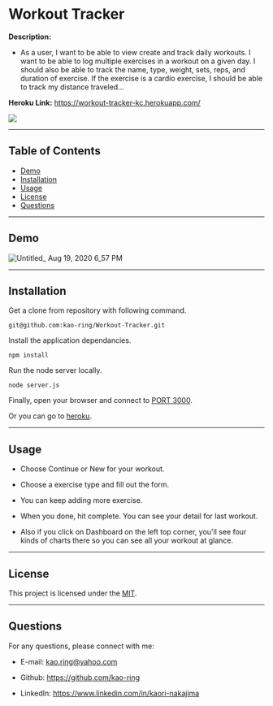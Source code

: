# Workout Tracker

**Description:**

- As a user, I want to be able to view create and track daily workouts. I want to be able to log multiple exercises in a workout on a given day. I should also be able to track the name, type, weight, sets, reps, and duration of exercise. If the exercise is a cardio exercise, I should be able to track my distance traveled...

**Heroku Link:** https://workout-tracker-kc.herokuapp.com/

![](https://img.shields.io/github/license/kao-ring/Workout-Tracker?style=plastic&logo=appveyor)

---

## Table of Contents

- [Demo](#demo)
- [Installation](#installation)
- [Usage](#usage)
- [License](#license)
- [Questions](#questions)

---

## Demo

![Untitled_ Aug 19, 2020 6_57 PM](https://user-images.githubusercontent.com/66850293/90698278-546d5800-e24e-11ea-968e-4e29c84aa08f.gif)

---

## Installation

Get a clone from repository with following command.

```
git@github.com:kao-ring/Workout-Tracker.git
```

Install the application dependancies.

```
npm install
```

Run the node server locally.

```
node server.js
```

Finally, open your browser and connect to [PORT 3000](http://localhost:3000/).

Or you can go to [heroku](https://workout-tracker-kc.herokuapp.com/).

---

## Usage

- Choose Continue or New for your workout.

- Choose a exercise type and fill out the form.

- You can keep adding more exercise.

- When you done, hit complete. You can see your detail for last workout.

- Also if you click on Dashboard on the left top corner, you'll see four kinds of charts there so you can see all your workout at glance.

---

## License

This project is licensed under the [MIT](./LICENSE).

---

## Questions

For any questions, please connect with me:

- E-mail: <kao.ring@yahoo.com>

- Github: https://github.com/kao-ring

- LinkedIn: https://www.linkedin.com/in/kaori-nakajima
